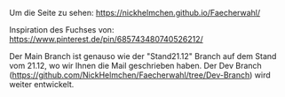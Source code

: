 Um die Seite zu sehen:
https://nickhelmchen.github.io/Faecherwahl/

Inspiration des Fuchses von:
https://www.pinterest.de/pin/685743480740526212/

Der Main Branch ist genauso wie der "Stand21.12" Branch auf dem Stand vom 21.12, wo wir Ihnen die Mail geschrieben haben. Der Dev Branch (https://github.com/NickHelmchen/Faecherwahl/tree/Dev-Branch) wird weiter entwickelt.
